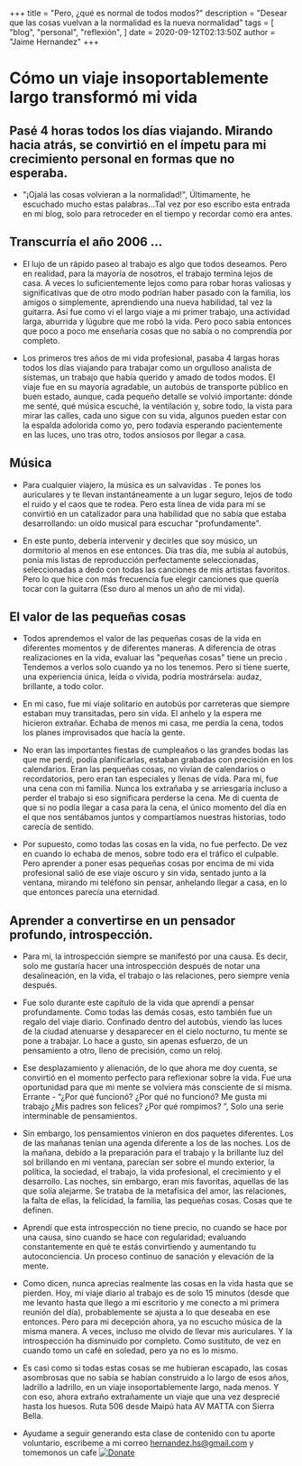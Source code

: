+++
title = "Pero, ¿qué es normal de todos modos?"
description = "Desear que las cosas vuelvan a la normalidad es la nueva normalidad"
tags = [
    "blog",
    "personal",
    "reflexión",
]
date = 2020-09-12T02:13:50Z
author = "Jaime Hernandez"
+++

# Cómo un viaje insoportablemente largo transformó mi vida
## Pasé 4 horas todos los días viajando. Mirando hacia atrás, se convirtió en el ímpetu para mi crecimiento personal en formas que no esperaba.

* "¡Ojalá las cosas volvieran a la normalidad!", Últimamente, he escuchado mucho estas palabras...Tal vez por eso escribo esta entrada en mi blog, solo para retroceder en el tiempo y recordar como era antes.

## Transcurría el año 2006 ...
* El lujo de un rápido paseo al trabajo es algo que todos deseamos. Pero en realidad, para la mayoría de nosotros, el trabajo termina lejos de casa. A veces lo suficientemente lejos como para robar horas valiosas y significativas que de otro modo podrían haber pasado con la familia, los amigos o simplemente, aprendiendo una nueva habilidad, tal vez la guitarra. Así fue como vi el largo viaje a mi primer trabajo, una actividad larga, aburrida y lúgubre que me robó la vida. Pero poco sabía entonces que poco a poco me enseñaría cosas que no sabía o no comprendía por completo.

* Los primeros tres años de mi vida profesional, pasaba 4 largas horas todos los días viajando para trabajar como un orgulloso analista de sistemas, un trabajo que había querido y amado de todos modos. El viaje fue en su mayoría agradable, un autobús de transporte público en buen estado, aunque, cada pequeño detalle se volvió importante: dónde me senté, qué música escuché, la ventilación y, sobre todo, la vista para mirar las calles, cada uno sigue con su vida, algunos pueden estar con la espalda adolorida como yo, pero todavía esperando pacientemente en las luces, uno tras otro, todos ansiosos por llegar a casa.

## Música
* Para cualquier viajero, la música es un salvavidas . Te pones los auriculares y te llevan instantáneamente a un lugar seguro, lejos de todo el ruido y el caos que te rodea. Pero esta línea de vida para mí se convirtió en un catalizador para una habilidad que no sabía que estaba desarrollando: un oído musical para escuchar "profundamente".


* En este punto, debería intervenir y decirles que soy músico, un dormitorio al menos en ese entonces. Día tras día, me subía al autobús, ponía mis listas de reproducción perfectamente seleccionadas, seleccionadas a dedo con todas las canciones de mis artistas favoritos. Pero lo que hice con más frecuencia fue elegir canciones que quería tocar con la guitarra (Eso duro al menos un año de mi vida).



## El valor de las pequeñas cosas
* Todos aprendemos el valor de las pequeñas cosas de la vida en diferentes momentos y de diferentes maneras. A diferencia de otras realizaciones en la vida, evaluar las "pequeñas cosas" tiene un precio . Tendemos a verlos solo cuando ya no los tenemos. Pero si tiene suerte, una experiencia única, leída o vivida, podría mostrársela: audaz, brillante, a todo color.

* En mi caso, fue mi viaje solitario en autobús por carreteras que siempre estaban muy transitadas, pero sin vida. El anhelo y la espera me hicieron extrañar. Echaba de menos mi casa, me perdía la cena, todos los planes improvisados ​​que hacía la gente.


* No eran las importantes fiestas de cumpleaños o las grandes bodas las que me perdí, podía planificarlas, estaban grabadas con precisión en los calendarios. Eran las pequeñas cosas, no vivían de calendarios o recordatorios, pero eran tan especiales y llenas de vida. Para mí, fue una cena con mi familia. Nunca los extrañaba y se arriesgaría incluso a perder el trabajo si eso significara perderse la cena. Me di cuenta de que si no podía llegar a casa para la cena, el único momento del día en el que nos sentábamos juntos y compartíamos nuestras historias, todo carecía de sentido.

* Por supuesto, como todas las cosas en la vida, no fue perfecto. De vez en cuando lo echaba de menos, sobre todo era el tráfico el culpable. Pero aprender a poner esas pequeñas cosas por encima de mi vida profesional salió de ese viaje oscuro y sin vida, sentado junto a la ventana, mirando mi teléfono sin pensar, anhelando llegar a casa, en lo que entonces parecía una eternidad.

## Aprender a convertirse en un pensador profundo, introspección.
* Para mí, la introspección siempre se manifestó por una causa. Es decir, solo me gustaría hacer una introspección después de notar una desalineación, en la vida, el trabajo o las relaciones, pero siempre venía después.

* Fue solo durante este capítulo de la vida que aprendí a pensar profundamente. Como todas las demás cosas, esto también fue un regalo del viaje diario. Confinado dentro del autobús, viendo las luces de la ciudad atenuarse y desaparecer en el cielo nocturno, tu mente se pone a trabajar. Lo hace a gusto, sin apenas esfuerzo, de un pensamiento a otro, lleno de precisión, como un reloj.

* Ese desplazamiento y alienación, de lo que ahora me doy cuenta, se convirtió en el momento perfecto para reflexionar sobre la vida. Fue una oportunidad para que mi mente se volviera más consciente de sí misma. Errante - “¿Por qué funcionó? ¿Por qué no funcionó? Me gusta mi trabajo ¿Mis padres son felices? ¿Por qué rompimos? ”, Solo una serie interminable de pensamientos.

* Sin embargo, los pensamientos vinieron en dos paquetes diferentes. Los de las mañanas tenían una agenda diferente a los de las noches. Los de la mañana, debido a la preparación para el trabajo y la brillante luz del sol brillando en mi ventana, parecían ser sobre el mundo exterior, la política, la sociedad, el trabajo, la vida profesional, el crecimiento y el desarrollo. Las noches, sin embargo, eran mis favoritas, aquellas de las que solía alejarme. Se trataba de la metafísica del amor, las relaciones, la falta de ellas, la felicidad, la familia, las pequeñas cosas. Cosas que te definen.

* Aprendí que esta introspección no tiene precio, no cuando se hace por una causa, sino cuando se hace con regularidad; evaluando constantemente en qué te estás convirtiendo y aumentando tu autoconciencia. Un proceso continuo de sanación y elevación de la mente.

* Como dicen, nunca aprecias realmente las cosas en la vida hasta que se pierden. Hoy, mi viaje diario al trabajo es de solo 15 minutos (desde que me levanto hasta que llego a mi escritorio y me conecto a mi primera reunión del día), probablemente se ajusta a lo que deseaba en ese entonces. Pero para mi decepción ahora, ya no escucho música de la misma manera. A veces, incluso me olvido de llevar mis auriculares. Y la introspección ha disminuido por completo. Como sustituto, de vez en cuando tomo un café en soledad, pero ya no es lo mismo.


* Es casi como si todas estas cosas se me hubieran escapado, las cosas asombrosas que no sabía se habían construido a lo largo de esos años, ladrillo a ladrillo, en un viaje insoportablemente largo, nada menos. Y con eso, ahora extraño extrañamente un viaje que una vez desprecié hasta los huesos. Ruta 506 desde Maipú hata AV MATTA con Sierra Bella.

* Ayudame a seguir generando esta clase de contenido con tu aporte voluntario, escribeme a mi correo hernandez.hs@gmail.com y tomemonos un cafe 
[![Donate](https://img.shields.io/badge/Donate-PayPal-green.svg)](https://www.paypal.com/donate/?hosted_button_id=AHPZLS6ZR2A7S)